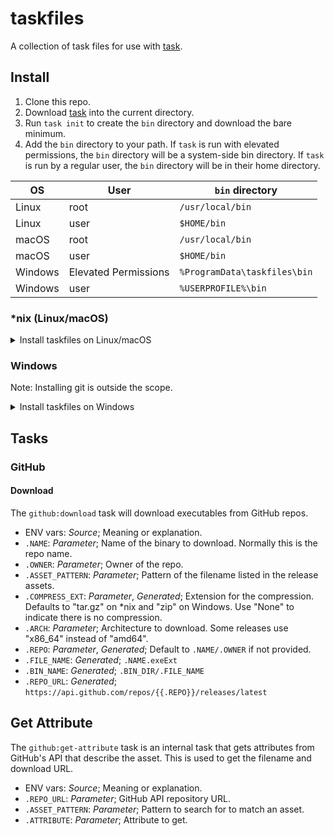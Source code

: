 # taskfiles

A collection of task files for use with [task][].

[task]: https://github.com/go-task/task

## Install

1. Clone this repo.
2. Download [task][] into the current directory.
3. Run `task init` to create the `bin` directory and download the bare minimum.
4. Add the `bin` directory to your path. If `task` is run with elevated permissions, the `bin` directory will be a
   system-side bin directory. If `task` is run by a regular user, the `bin` directory will be in their home directory.

| OS      | User                 | `bin` directory              |
|---------|----------------------|------------------------------|
| Linux   | root                 | `/usr/local/bin`             |
| Linux   | user                 | `$HOME/bin`                  |
| macOS   | root                 | `/usr/local/bin`             |
| macOS   | user                 | `$HOME/bin`                  |
| Windows | Elevated Permissions | `%ProgramData\taskfiles\bin` |
| Windows | user                 | `%USERPROFILE%\bin`          |

### *nix (Linux/macOS)

<details>
  <summary>Install taskfiles on Linux/macOS</summary>

```bash
git clone https://github.com/NiceGuyIT/taskfiles
cd taskfiles

# Download task
os=$(uname -s | tr '[:upper:]' '[:lower:]')
arch=$(uname -m | sed 's/x86_/amd/')
repo="https://github.com/go-task/task/releases/latest/download/task_${os}_${arch}.tar.gz"
curl --location --output - "$repo" | tar -zxf - task
chmod a+x ./task

# Initialize the tasks
task init

# Cleanup
rm ./task
```

</details>

### Windows

Note: Installing git is outside the scope.

<details>
  <summary>Install taskfiles on Windows</summary>

```PowerShell
git clone https://github.com/NiceGuyIT/taskfiles
cd taskfiles

# Download task
$os = "windows"
$arch = "amd64" # 32-bit not supported
$repo_url = "https://github.com/go-task/task/releases/latest/download/task_${os}_${arch}.zip"
$tmp_file = New-TemporaryFile
Remove-Item -Path $tmp_file
$tmp_dir = New-Item -ItemType Directory -Path $( Join-Path -Path $ENV:Temp -ChildPath $tmp_file.Name )
$zip_file = Join-Path -Path $tmp_dir -ChildPath "task.zip"
$ProgressPreference = "SilentlyContinue"
Invoke-WebRequest -URI $repo_url -OutFile $zip_file
Expand-Archive -Path $zip_file -DestinationPath $tmp_dir
$task = Join-Path -Path $tmp_dir -ChildPath "task.exe"

# Initialize the tasks
& $task init --status

# Cleanup
Remove-Item -Path $tmp_dir -Recurse
```

</details>

## Tasks

### GitHub

#### Download

The `github:download` task will download executables from GitHub repos.

- ENV vars: _Source_; Meaning or explanation.
- `.NAME`: _Parameter_; Name of the binary to download. Normally this is the repo name.
- `.OWNER`: _Parameter_; Owner of the repo.
- `.ASSET_PATTERN`: _Parameter_; Pattern of the filename listed in the release assets.
- `.COMPRESS_EXT`: _Parameter_, _Generated_; Extension for the compression. Defaults to "tar.gz" on \*nix and "zip" on
  Windows. Use "None" to indicate there is no compression.
- `.ARCH`: _Parameter_; Architecture to download. Some releases use "x86_64" instead of "amd64".
- `.REPO`: _Parameter_, _Generated_; Default to `.NAME/.OWNER` if not provided.
- `.FILE_NAME`: _Generated_; `.NAME.exeExt`
- `.BIN_NAME`: _Generated_; `.BIN_DIR/.FILE_NAME`
- `.REPO_URL`: _Generated_; `https://api.github.com/repos/{{.REPO}}/releases/latest`

## Get Attribute

The `github:get-attribute` task is an internal task that gets attributes from GitHub's API that describe the asset.
This is used to get the filename and download URL.

- ENV vars: _Source_; Meaning or explanation.
- `.REPO_URL`: _Parameter_; GitHub API repository URL.
- `.ASSET_PATTERN`: _Parameter_; Pattern to search for to match an asset.
- `.ATTRIBUTE`: _Parameter_; Attribute to get.
